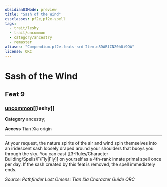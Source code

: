 ```yaml
---
obsidianUIMode: preview
title: "Sash of the Wind"
cssclasses: pf2e,pf2e-spell
tags:
  - trait/leshy
  - trait/uncommon
  - category/ancestry
  - remaster
aliases: "Compendium.pf2e.feats-srd.Item.e8DABlCNZ0h0i9OA"
license: ORC
---
```

# Sash of the Wind
## Feat 9
### [uncommon](uncommon "Uncommon Rarity Trait")[[leshy]]

**Category** ancestry; 




**Access** Tian Xia origin

* * *

At your request, the nature spirits of the air and wind spin themselves into an iridescent sash loosely draped around your shoulders that buoys you through the sky. You can cast [[3-Rules/Character Building/Spells/F/Fly|Fly]] on yourself as a 4th-rank innate primal spell once per day. If the sash created by this feat is removed, the spell immediately ends.

*Source: Pathfinder Lost Omens: Tian Xia Character Guide*
*ORC*